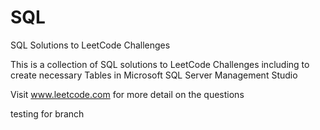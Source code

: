 # SQL
 SQL Solutions to LeetCode Challenges
 
 This is a collection of SQL solutions to LeetCode Challenges including to create necessary Tables in Microsoft SQL Server Management Studio
 
 Visit www.leetcode.com for more detail on the questions

testing for branch